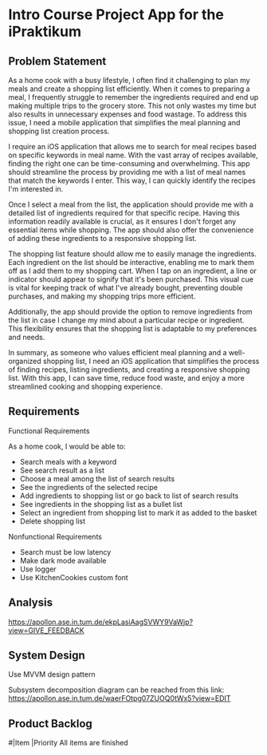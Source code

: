 # Intro Course Project App for the iPraktikum

## Problem Statement

As a home cook with a busy lifestyle, I often find it challenging to plan my meals and create a shopping list efficiently. When it comes to preparing a meal, I frequently struggle to remember the ingredients required and end up making multiple trips to the grocery store. This not only wastes my time but also results in unnecessary expenses and food wastage. To address this issue, I need a mobile application that simplifies the meal planning and shopping list creation process.

I require an iOS application that allows me to search for meal recipes based on specific keywords in meal name. With the vast array of recipes available, finding the right one can be time-consuming and overwhelming. This app should streamline the process by providing me with a list of meal names that match the keywords I enter. This way, I can quickly identify the recipes I'm interested in.

Once I select a meal from the list, the application should provide me with a detailed list of ingredients required for that specific recipe. Having this information readily available is crucial, as it ensures I don't forget any essential items while shopping. The app should also offer the convenience of adding these ingredients to a responsive shopping list.

The shopping list feature should allow me to easily manage the ingredients. Each ingredient on the list should be interactive, enabling me to mark them off as I add them to my shopping cart. When I tap on an ingredient, a line or indicator should appear to signify that it's been purchased. This visual cue is vital for keeping track of what I've already bought, preventing double purchases, and making my shopping trips more efficient.

Additionally, the app should provide the option to remove ingredients from the list in case I change my mind about a particular recipe or ingredient. This flexibility ensures that the shopping list is adaptable to my preferences and needs.

In summary, as someone who values efficient meal planning and a well-organized shopping list, I need an iOS application that simplifies the process of finding recipes, listing ingredients, and creating a responsive shopping list. With this app, I can save time, reduce food waste, and enjoy a more streamlined cooking and shopping experience.

## Requirements

Functional Requirements 

As a home cook, I would be able to:
 - Search meals with a keyword
 - See search result as a list
 - Choose a meal among the list of search results
 - See the ingredients of the selected recipe
 - Add ingredients to shopping list or go back to list of search results
 - See ingredients in the shopping list as a bullet list
 - Select an ingredient from shopping list to mark it as added to the basket
 - Delete shopping list
 
Nonfunctional Requirements

 - Search must be low latency
 - Make dark mode available
 - Use logger 
 - Use KitchenCookies custom font  
 

## Analysis

https://apollon.ase.in.tum.de/ekpLasiAagSVWY9VaWjp?view=GIVE_FEEDBACK

## System Design

Use MVVM design pattern 

Subsystem decomposition diagram can be reached from this link:
https://apollon.ase.in.tum.de/waerFOtpg07ZUOQ0tWx5?view=EDIT

## Product Backlog
#|Item                      |Priority
All items are finished 

